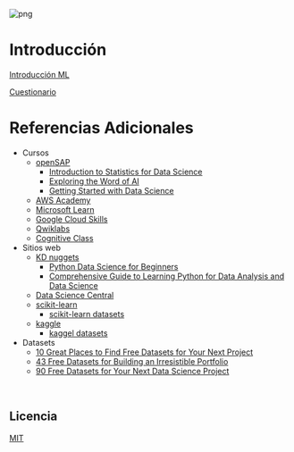 ![png](imagenes/logotipo-axity-ppt.png)

# Introducción

[Introducción ML](Diapositivas/Parte%2001.Introducci%C3%B3n/Secci%C3%B3n%2001)

[Cuestionario](https://forms.office.com/r/k3DtdFpn5B)
 

# Referencias Adicionales

* Cursos
     * [openSAP](https://open.sap.com)
          * [Introduction to Statistics for Data Science](https://open.sap.com/courses/ds0)
          * [Exploring the Word of AI](https://open.sap.com/courses/ai1)  
          * [Getting Started with Data Science](https://open.sap.com/courses/ds3)  
     * [AWS Academy](https://aws.amazon.com/training/awsacademy/)
     * [Microsoft Learn](https://docs.microsoft.com/en-us/learn/)
     * [Google Cloud Skills](https://partner.cloudskillsboost.google/)
     * [Qwiklabs](https://www.qwiklabs.com/)
     * [Cognitive Class](https://cognitiveclass.ai/)
* Sitios web
     * [KD nuggets](https://www.kdnuggets.com/)
          * [Python Data Science for Beginners](https://www.kdnuggets.com/2019/02/python-data-science-beginners.html)
          * [Comprehensive Guide to Learning Python for Data Analysis and Data Science](https://www.kdnuggets.com/2016/04/datacamp-learning-python-data-analysis-data-science.html)
     * [Data Science Central](https://www.datasciencecentral.com/)
     * [scikit-learn](https://scikit-learn.org)
          * [scikit-learn datasets](https://scikit-learn.org/stable/datasets.html)
     * [kaggle](https://www.kaggle.com)
          * [kaggel datasets](https://www.kaggle.com/datasets)
* Datasets
     * [10 Great Places to Find Free Datasets for Your Next Project](https://careerfoundry.com/en/blog/data-analytics/where-to-find-free-datasets/)
     * [43 Free Datasets for Building an Irresistible Portfolio](https://www.dataquest.io/blog/free-datasets-for-projects/)
     * [90 Free Datasets for Your Next Data Science Project](https://www.interviewquery.com/p/free-datasets)

&nbsp;
&nbsp;

## Licencia

[MIT](https://opensource.org/licenses/MIT)


